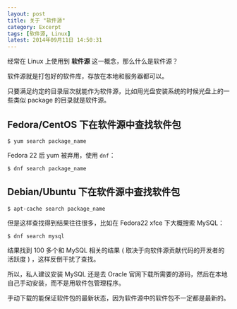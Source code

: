 ```yaml
---
layout: post
title: 关于 "软件源"
category: Excerpt
tags: [软件源, Linux]
latest: 2014年09月11日 14:50:31
---
```


经常在 Linux 上使用到 **软件源** 这一概念，那么什么是软件源？

软件源就是打包好的软件库，存放在本地和服务器都可以。

只要满足约定的目录层次就能作为软件源，比如用光盘安装系统的时候光盘上的一些类似 package 的目录就是软件源。

Fedora/CentOS 下在软件源中查找软件包
-

```
$ yum search package_name
```

Fedora 22 后 yum 被弃用，使用 `dnf`：

```
$ dnf search package_name
```

Debian/Ubuntu 下在软件源中查找软件包
-

```
$ apt-cache search package_name
```

但是这样查找得到结果往往很多，比如在 Fedora22 xfce 下大概搜索 MySQL：

```
$ dnf search mysql
```

结果找到 100 多个和 MySQL 相关的结果 ( 取决于向软件源贡献代码的开发者的活跃度 ) ，这样反倒干扰了查找。

所以，私人建议安装 MySQL 还是去 Oracle 官网下载所需要的源码，然后在本地自己手动安装，而不是用软件包管理程序。

手动下载的能保证软件包的最新状态，因为软件源中的软件包不一定都是最新的。
